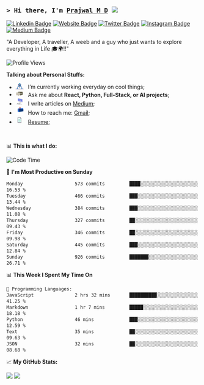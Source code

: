 ### <samp>&gt; Hi there, I'm <a href="https://prajwalmd.vercel.app/" target="_blank">Prajwal M D</a> <img src="https://media.giphy.com/media/hvRJCLFzcasrR4ia7z/giphy.gif" width="25"> </samp>

[![Linkedin Badge](https://img.shields.io/badge/-LinkedIn-0e76a8?style=flat-square&logo=Linkedin&logoColor=white)](https://www.linkedin.com/in/prajwal-m-d)
[![Website Badge](https://img.shields.io/badge/Website-3b5998?style=flat-square&logo=google-chrome&logoColor=white)](https://prajwalmd.vercel.app/)
[![Twitter Badge](https://img.shields.io/badge/-Twitter-00acee?style=flat-square&logo=Twitter&logoColor=white)](https://x.com/PrajwalMD18)
[![Instagram Badge](https://img.shields.io/badge/-Instagram-e4405f?style=flat-square&logo=Instagram&logoColor=white)](https://www.instagram.com/_.praj.wal._/)
[![Medium Badge](https://img.shields.io/badge/medium-%2312100E.svg?&style=for-square&logo=medium&logoColor=white)](https://medium.com/@prajju.18gryphon)

"A Developer, A traveller, A weeb and a guy who just wants to explore everything in Life 🎓🌍‼️"

![Profile Views](https://komarev.com/ghpvc/?username=Prajwal18-MD&label=Profile%20views&color=0e75b6&style=flat)  

**Talking about Personal Stuffs:**

- <img src="assets/developer.gif" width="21" />&nbsp;&nbsp; I’m currently working everyday on cool things;
- <img src="assets/message.gif" width="21" />&nbsp;&nbsp; Ask me about **React, Python, Full-Stack, or AI projects**;
- <img src="assets/laptop.gif" width="21" />&nbsp;&nbsp; I write articles on [Medium](https://medium.com/@prajju.18gryphon);
- <img src="assets/letterbox.gif" width="21" />&nbsp;&nbsp; How to reach me: [Gmail](prajju.18gryphon@gmail.com);
- <img src="assets/doc.gif" width="21" />&nbsp;&nbsp; [Resume](https://portfoliochatbot-h3zm.onrender.com/resume);

</br>

📊 **This is what I do:**
<!--START_SECTION:waka-->
![Code Time](http://img.shields.io/badge/Code%20Time-31%20hrs%2028%20mins-blue)

📅 **I'm Most Productive on Sunday** 

```text
Monday                   573 commits         ████░░░░░░░░░░░░░░░░░░░░░   16.53 % 
Tuesday                  466 commits         ███░░░░░░░░░░░░░░░░░░░░░░   13.44 % 
Wednesday                384 commits         ███░░░░░░░░░░░░░░░░░░░░░░   11.08 % 
Thursday                 327 commits         ██░░░░░░░░░░░░░░░░░░░░░░░   09.43 % 
Friday                   346 commits         ██░░░░░░░░░░░░░░░░░░░░░░░   09.98 % 
Saturday                 445 commits         ███░░░░░░░░░░░░░░░░░░░░░░   12.84 % 
Sunday                   926 commits         ███████░░░░░░░░░░░░░░░░░░   26.71 % 
```


📊 **This Week I Spent My Time On** 

```text
💬 Programming Languages: 
JavaScript               2 hrs 32 mins       ██████████░░░░░░░░░░░░░░░   41.25 % 
Markdown                 1 hr 7 mins         █████░░░░░░░░░░░░░░░░░░░░   18.18 % 
Python                   46 mins             ███░░░░░░░░░░░░░░░░░░░░░░   12.59 % 
Text                     35 mins             ██░░░░░░░░░░░░░░░░░░░░░░░   09.63 % 
JSON                     32 mins             ██░░░░░░░░░░░░░░░░░░░░░░░   08.68 % 
```


<!--END_SECTION:waka-->


📈 **My GitHub Stats:**

<p>
  <img
    height="180em"
    src="https://github-readme-stats.vercel.app/api?username=Prajwal18-MD&show_icons=true&hide_border=true&count_private=true&include_all_commits=true&cache_seconds=1800"
  />
  <img
    height="180em"
    src="https://github-readme-stats.vercel.app/api/top-langs/?username=Prajwal18-MD&exclude_repo=KNN-Image-Classification&show_icons=true&hide_border=true&layout=compact&langs_count=8&cache_seconds=1800"
  />
</p>



